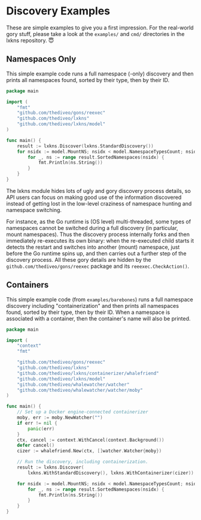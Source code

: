 # Discovery Examples

These are simple examples to give you a first impression. For the real-world
gory stuff, please take a look at the `examples/` and `cmd/` directories in the
lxkns repository. 😇

## Namespaces Only

This simple example code runs a full namespace (-only) discovery and then prints
all namespaces found, sorted by their type, then by their ID.

```go
package main

import (
    "fmt"
    "github.com/thediveo/gons/reexec"
    "github.com/thediveo/lxkns"
    "github.com/thediveo/lxkns/model"
)

func main() {
    result := lxkns.Discover(lxkns.StandardDiscovery())
    for nsidx := model.MountNS; nsidx < model.NamespaceTypesCount; nsidx++ {
        for _, ns := range result.SortedNamespaces(nsidx) {
            fmt.Println(ns.String())
        }
    }
}
```

The lxkns module hides lots of ugly and gory discovery process details, so API
users can focus on making good use of the information discovered instead of
getting lost in the low-level craziness of namespace hunting and namespace
switching.

For instance, as the Go runtime is (OS level) multi-threaded, some types of
namespaces cannot be switched during a full discovery (in particular, mount
namespaces). Thus the discovery process internally forks and then immediately
re-executes its own binary: when the re-executed child starts it detects the
restart and switches into another (mount) namespace, just before the Go runtime
spins up, and then carries out a further step of the discovery process. All
these gory details are hidden by the `github.com/thediveo/gons/reexec` package
and its `reeexec.CheckAction()`.

## Containers

This simple example code (from `examples/barebones`) runs a full namespace
discovery including "containerization" and then prints all namespaces found,
sorted by their type, then by their ID. When a namespace is associated with a
container, then the container's name will also be printed.

```go
package main

import (
    "context"
    "fmt"

    "github.com/thediveo/gons/reexec"
    "github.com/thediveo/lxkns"
    "github.com/thediveo/lxkns/containerizer/whalefriend"
    "github.com/thediveo/lxkns/model"
    "github.com/thediveo/whalewatcher/watcher"
    "github.com/thediveo/whalewatcher/watcher/moby"
)

func main() {
    // Set up a Docker engine-connected containerizer
    moby, err := moby.NewWatcher("")
    if err != nil {
        panic(err)
    }
    ctx, cancel := context.WithCancel(context.Background())
    defer cancel()
    cizer := whalefriend.New(ctx, []watcher.Watcher{moby})

    // Run the discovery, including containerization.
    result := lxkns.Discover(
        lxkns.WithStandardDiscovery(), lxkns.WithContainerizer(cizer))

    for nsidx := model.MountNS; nsidx < model.NamespaceTypesCount; nsidx++ {
        for _, ns := range result.SortedNamespaces(nsidx) {
            fmt.Println(ns.String())
        }
    }
}
```
